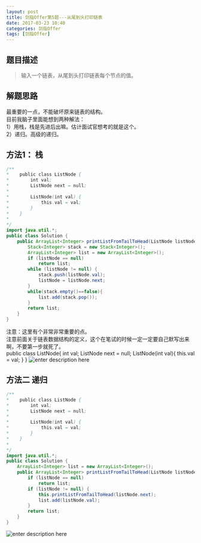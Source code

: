 ```yaml
---
layout: post
title: 剑指Offer第5题---从尾到头打印链表
date: 2017-03-23 10:40
categories: 剑指Offer
tags: [剑指Offer]
---
```

## 题目描述
> 输入一个链表，从尾到头打印链表每个节点的值。

## 解题思路
最重要的一点，不能破坏原来链表的结构。  
目前我脑子里面能想到两种解法：  
1）用栈，栈是先进后出嘛。估计面试官想考的就是这个。  
2）递归。高级的递归。  

## 方法1： 栈
```java
/**
*    public class ListNode {
*        int val;
*        ListNode next = null;
*
*        ListNode(int val) {
*            this.val = val;
*        }
*    }
*
*/
import java.util.*;
public class Solution {
    public ArrayList<Integer> printListFromTailToHead(ListNode listNode) {
        Stack<Integer> stack = new Stack<Integer>();
		ArrayList<Integer> list = new ArrayList<Integer>();
		if (listNode == null)
			return list;
		while (listNode != null) {
			stack.push(listNode.val);
			listNode = listNode.next;
		}
		while(stack.empty()==false){
			list.add(stack.pop());
		}
		return list;
    }
}
```
注意：这里有个非常非常重要的点。  
注意前面关于链表数据结构的定义，这个在笔试的时候一定一定要自己默写出来啊，不要第一步就死了。  
public class ListNode{
	int val;
	ListNode next = null;
	ListNode(int val){
		this.val = val;
	}
}
![enter description here][1]
## 方法二  递归
```java
/**
*    public class ListNode {
*        int val;
*        ListNode next = null;
*
*        ListNode(int val) {
*            this.val = val;
*        }
*    }
*
*/
import java.util.*;
public class Solution {
    ArrayList<Integer> list = new ArrayList<Integer>();
	public ArrayList<Integer> printListFromTailToHead(ListNode listNode) {
		if (listNode == null)
			return list;
		if (listNode != null) {
			this.printListFromTailToHead(listNode.next);
			list.add(listNode.val);
		}
		return list;
	}
}
```
![enter description here][2]


  [1]: http://omphwvjh0.bkt.clouddn.com/1490236636440.jpg
  [2]: http://omphwvjh0.bkt.clouddn.com/1490237055043.jpg 